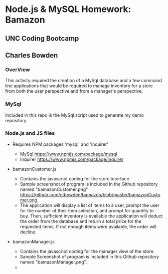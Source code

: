 # Node.js & MySQL Homework: Bamazon
## UNC Coding Bootcamp
## Charles Bowden

### OverView

This activity required the creation of a MySql database and a few command line applications that would be required to manage inventory for a store from both the user perspective and from a manager's perspective.  

### MySql

Included in this repo is the MySql script used to generate my demo repository.

### Node.js and JS files

- Requires NPM packages 'mysql' and 'inquirer'
  - MySql https://www.npmjs.com/package/mysql
  - Inquirer https://www.npmjs.com/package/inquirer

- bamazonCustomer.js 
  - Contains the javascript coding for the store interface.
  - Sample screenshot of program is included in the Github repository named "bamazonCustomer.png" https://github.com/ctbowden/bamazon/blob/master/bamazonCustomer.png.
  - The application will display a list of items to a user, prompt the user for the number of their item selection, and prompt for quantity to buy.  Then, sufficient inventory is available the application will deduct the order from the database and return a total price for the requested items.  If not enough items were available, the order will decline.

- bamazonManager.js
  - Contains the javascript coding for the manager view of the store.  
  - Sample Screenshot of program is included in this Github repository named "bamazonManager.png".
  - 
